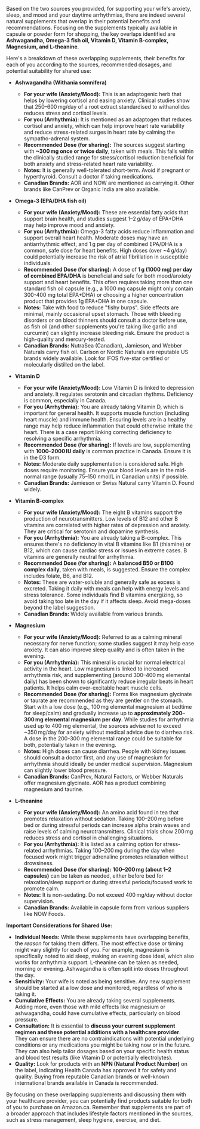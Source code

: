 Based on the two sources you provided, for supporting your wife's anxiety, sleep, and mood and your daytime arrhythmias, there are indeed several natural supplements that overlap in their potential benefits and recommendations. Focusing on the supplements typically available in capsule or powder form for shopping, the key overlaps identified are **Ashwagandha, Omega-3 fish oil, Vitamin D, Vitamin B-complex, Magnesium, and L-theanine**.

Here's a breakdown of these overlapping supplements, their benefits for each of you according to the sources, recommended dosages, and potential suitability for shared use:

*   **Ashwagandha (Withania somnifera)**
    *   **For your wife (Anxiety/Mood):** This is an adaptogenic herb that helps by lowering cortisol and easing anxiety. Clinical studies show that 250–600 mg/day of a root extract standardised to withanolides reduces stress and cortisol levels.
    *   **For you (Arrhythmia):** It is mentioned as an adaptogen that reduces cortisol and anxiety, which can help improve heart rate variability and reduce stress-related surges in heart rate by calming the sympatho-adrenal system.
    *   **Recommended Dose (for sharing):** The sources suggest starting with **~300 mg once or twice daily**, taken with meals. This falls within the clinically studied range for stress/cortisol reduction beneficial for both anxiety and stress-related heart rate variability.
    *   **Notes:** It is generally well-tolerated short-term. Avoid if pregnant or hyperthyroid. Consult a doctor if taking medications.
    *   **Canadian Brands:** AOR and NOW are mentioned as carrying it. Other brands like CanPrev or Organic India are also available.

*   **Omega-3 (EPA/DHA fish oil)**
    *   **For your wife (Anxiety/Mood):** These are essential fatty acids that support brain health, and studies suggest 1–2 g/day of EPA+DHA may help improve mood and anxiety.
    *   **For you (Arrhythmia):** Omega-3 fatty acids reduce inflammation and support overall heart health. Moderate doses may have an antiarrhythmic effect, and 1 g per day of combined EPA/DHA is a common, safe dose for heart benefits. High doses (over ~4 g/day) could potentially increase the risk of atrial fibrillation in susceptible individuals.
    *   **Recommended Dose (for sharing):** A dose of **1 g (1000 mg) per day of combined EPA/DHA** is beneficial and safe for both mood/anxiety support and heart benefits. This often requires taking more than one standard fish oil capsule (e.g., a 1000 mg capsule might only contain 300-400 mg total EPA+DHA) or choosing a higher concentration product that provides 1g EPA+DHA in one capsule.
    *   **Notes:** Take with food to reduce "fishy burps". Side effects are minimal, mainly occasional upset stomach. Those with bleeding disorders or on blood thinners should consult a doctor before use, as fish oil (and other supplements you're taking like garlic and curcumin) can slightly increase bleeding risk. Ensure the product is high-quality and mercury-tested.
    *   **Canadian Brands:** NutraSea (Canadian), Jamieson, and Webber Naturals carry fish oil. Carlson or Nordic Naturals are reputable US brands widely available. Look for IFOS five-star certified or molecularly distilled on the label.

*   **Vitamin D**
    *   **For your wife (Anxiety/Mood):** Low Vitamin D is linked to depression and anxiety. It regulates serotonin and circadian rhythms. Deficiency is common, especially in Canada.
    *   **For you (Arrhythmia):** You are already taking Vitamin D, which is important for general health. It supports muscle function (including heart muscle) and immune health. Ensuring levels are in a healthy range may help reduce inflammation that could otherwise irritate the heart. There is a case report linking correcting deficiency to resolving a specific arrhythmia.
    *   **Recommended Dose (for sharing):** If levels are low, supplementing with **1000–2000 IU daily** is common practice in Canada. Ensure it is in the D3 form.
    *   **Notes:** Moderate daily supplementation is considered safe. High doses require monitoring. Ensure your blood levels are in the mid-normal range (usually 75–150 nmol/L in Canadian units) if possible.
    *   **Canadian Brands:** Jamieson or Swiss Natural carry Vitamin D. Found widely.

*   **Vitamin B-complex**
    *   **For your wife (Anxiety/Mood):** The eight B vitamins support the production of neurotransmitters. Low levels of B12 and other B vitamins are correlated with higher rates of depression and anxiety. They are critical for serotonin and dopamine synthesis.
    *   **For you (Arrhythmia):** You are already taking a B-complex. This ensures there's no deficiency in vital B vitamins like B1 (thiamine) or B12, which can cause cardiac stress or issues in extreme cases. B vitamins are generally neutral for arrhythmia.
    *   **Recommended Dose (for sharing):** A **balanced B50 or B100 complex daily**, taken with meals, is suggested. Ensure the complex includes folate, B6, and B12.
    *   **Notes:** These are water-soluble and generally safe as excess is excreted. Taking it daily with meals can help with energy levels and stress tolerance. Some individuals find B vitamins energizing, so avoid taking too late in the day if it affects sleep. Avoid mega-doses beyond the label suggestion.
    *   **Canadian Brands:** Widely available from various brands.

*   **Magnesium**
    *   **For your wife (Anxiety/Mood):** Referred to as a calming mineral necessary for nerve function; some studies suggest it may help ease anxiety. It can also improve sleep quality and is often taken in the evening.
    *   **For you (Arrhythmia):** This mineral is crucial for normal electrical activity in the heart. Low magnesium is linked to increased arrhythmia risk, and supplementing (around 300–400 mg elemental daily) has been shown to significantly reduce irregular beats in heart patients. It helps calm over-excitable heart muscle cells.
    *   **Recommended Dose (for sharing):** Forms like magnesium glycinate or taurate are recommended as they are gentler on the stomach. Start with a low dose (e.g., 100 mg elemental magnesium at bedtime for sleep/calm) and gradually increase up to **approximately 200–300 mg elemental magnesium per day**. While studies for arrhythmia used up to 400 mg elemental, the sources advise not to exceed ~350 mg/day for anxiety without medical advice due to diarrhea risk. A dose in the 200-300 mg elemental range could be suitable for both, potentially taken in the evening.
    *   **Notes:** High doses can cause diarrhea. People with kidney issues should consult a doctor first, and any use of magnesium for arrhythmia should ideally be under medical supervision. Magnesium can slightly lower blood pressure.
    *   **Canadian Brands:** CanPrev, Natural Factors, or Webber Naturals offer magnesium glycinate. AOR has a product combining magnesium and taurine.

*   **L-theanine**
    *   **For your wife (Anxiety/Mood):** An amino acid found in tea that promotes relaxation without sedation. Taking 100–200 mg before bed or during stressful periods can increase alpha brain waves and raise levels of calming neurotransmitters. Clinical trials show 200 mg reduces stress and cortisol in challenging situations.
    *   **For you (Arrhythmia):** It is listed as a calming option for stress-related arrhythmias. Taking 100–200 mg during the day when focused work might trigger adrenaline promotes relaxation without drowsiness.
    *   **Recommended Dose (for sharing):** **100–200 mg (about 1–2 capsules)** can be taken as needed, either before bed for relaxation/sleep support or during stressful periods/focused work to promote calm.
    *   **Notes:** It is non-sedating. Do not exceed 400 mg/day without doctor supervision.
    *   **Canadian Brands:** Available in capsule form from various suppliers like NOW Foods.

**Important Considerations for Shared Use:**

*   **Individual Needs:** While these supplements have overlapping benefits, the *reason* for taking them differs. The most effective dose or timing might vary slightly for each of you. For example, magnesium is specifically noted to aid sleep, making an evening dose ideal, which also works for arrhythmia support. L-theanine can be taken as needed, morning or evening. Ashwagandha is often split into doses throughout the day.
*   **Sensitivity:** Your wife is noted as being sensitive. Any new supplement should be started at a low dose and monitored, regardless of who is taking it.
*   **Cumulative Effects:** You are already taking several supplements. Adding more, even those with mild effects like magnesium or ashwagandha, could have cumulative effects, particularly on blood pressure.
*   **Consultation:** It is essential to **discuss your current supplement regimen and these potential additions with a healthcare provider**. They can ensure there are no contraindications with potential underlying conditions or any medications you might be taking now or in the future. They can also help tailor dosages based on your specific health status and blood test results (like Vitamin D or potentially electrolytes).
*   **Quality:** Look for products with an **NPN (Natural Product Number)** on the label, indicating Health Canada has approved it for safety and quality. Buying from reputable Canadian brands or well-known international brands available in Canada is recommended.

By focusing on these overlapping supplements and discussing them with your healthcare provider, you can potentially find products suitable for both of you to purchase on Amazon.ca. Remember that supplements are part of a broader approach that includes lifestyle factors mentioned in the sources, such as stress management, sleep hygiene, exercise, and diet.
